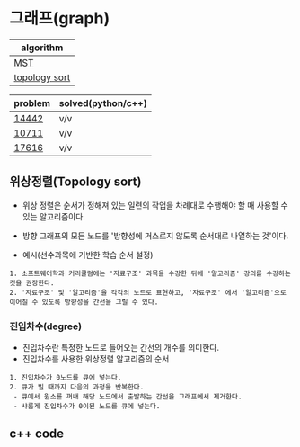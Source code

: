 # 그래프(graph)

|algorithm|
|---|
|[MST](https://github.com/baewoojin514/algorithm/tree/master/MST)|
|[topology sort](https://github.com/baewoojin514/algorithm/tree/master/MST)|

|problem|solved(python/c++)|
|---|---|
|[14442](https://www.acmicpc.net/problem/14442)|v/v|
|[10711](https://www.acmicpc.net/problem/10711)|v/v|
|[17616](https://www.acmicpc.net/problem/17616)|v/v|

## 위상정렬(Topology sort)

- 위상 정렬은 순서가 정해져 있는 일련의 작업을 차례대로 수행해야 할 때 사용할 수 있는 알고리즘이다.
- 방향 그래프의 모든 노드를 '방향성에 거스르지 않도록 순서대로 나열하는 것'이다.

- 예시(선수과목에 기반한 학습 순서 설정)
~~~
1. 소프트웨어학과 커리큘럼에는 '자료구조' 과목을 수강한 뒤에 '알고리즘' 강의를 수강하는 것을 권장한다.
2. '자료구조' 및 '알고리즘'을 각각의 노드로 표현하고, '자료구조' 에서 '알고리즘'으로 이어질 수 있도록 방향성을 간선을 그릴 수 있다.
~~~

### 진입차수(degree)

- 진입차수란 특정한 노드로 들어오는 간선의 개수를 의미한다.
- 진입차수를 사용한 위상정렬 알고리즘의 순서
~~~
1. 진입차수가 0노드를 큐에 넣는다.
2. 큐가 빌 때까지 다음의 과정을 반복한다.
 - 큐에서 원소를 꺼내 해당 노드에서 출발하는 간선을 그래프에서 제거한다.
 - 샤롭게 진입차수가 0이된 노드를 큐에 넣는다.
~~~

## c++ code
